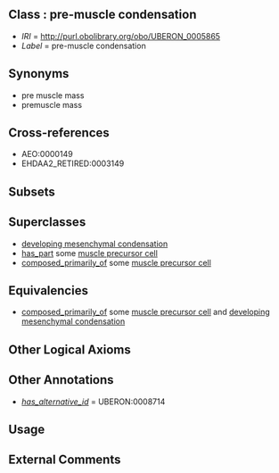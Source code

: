 
## Class : pre-muscle condensation

 * *IRI* = http://purl.obolibrary.org/obo/UBERON_0005865
 * *Label* = pre-muscle condensation

## Synonyms

 * pre muscle mass
 * premuscle mass

## Cross-references

 * AEO:0000149
 * EHDAA2_RETIRED:0003149

## Subsets


## Superclasses

 * [developing mesenchymal condensation](../../UBERON/56/UBERON_0005856.md)
 * [has_part](../../BFO/51/BFO_0000051.md) some [muscle precursor cell](../../CL/80/CL_0000680.md)
 * [composed_primarily_of](../../UBREL/02/UBREL_0000002.md) some [muscle precursor cell](../../CL/80/CL_0000680.md)

## Equivalencies

 * [composed_primarily_of](../../UBREL/02/UBREL_0000002.md) some [muscle precursor cell](../../CL/80/CL_0000680.md) and [developing mesenchymal condensation](../../UBERON/56/UBERON_0005856.md)

## Other Logical Axioms


## Other Annotations

 * *[has_alternative_id](../../Id/oboInOwl#hasAlternativeId.md)* = UBERON:0008714

## Usage


## External Comments

